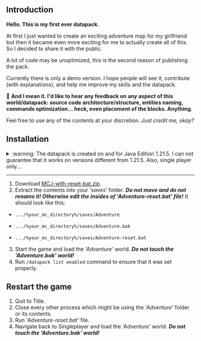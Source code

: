 ## Introduction

**Hello. This is my first ever datapack.**

At first I just wanted to create an exciting adventure map for my girlfriend but then it became even more exciting for me to actually create all of this.
So I decided to share it with the public.

A lot of code may be unoptimized, this is the second reason of publishing the pack.

Currently there is only a demo version. I hope people will see it, contribute (with explanations), and help me improve my skills and the datapack.

:pushpin: **And I mean it. I'd like to hear any feedback on any aspect of this world/datapack: source code architecture/structure, entities naming, commands optimization... heck, even placement of the blocks. Anything.**

Feel free to use any of the contents at your discretion. _Just credit me, okay?_

## Installation

<details>

<summary>:warning: The datapack is created on and for Java Edition 1.21.5. I can not guarantee that it works on versions different from 1.21.5. Also, single player only...</summary>

While I enjoy messing with the code for fun, I'm not going to bother with multiplayer adjustments.

And no backporting, ever. This is my principle:

> If you're not using the highest stable version, you're missing opportunities - unless it comes with unjustifiable costs. If it lacks features from a lower version, either find an alternative solution or accept the trade-off. Core functionality is primary; features are secondary.

</details>

---

1. Download [MCJ-with-reset-bat.zip](https://github.com/bl1te/MCJ-datapack-attempt/raw/refs/heads/main/MCJ-with-reset-bat.zip).
2. Extract the contents into your _'saves'_ folder. **_Do not move and do not rename it! Otherwise edit the insides of _'Adventure-reset.bat'_ file!_** It should look like this:

- `.../%your_mc_directory%/saves/Adventure`

- `.../%your_mc_directory%/saves/Adventure.bak`

- `.../%your_mc_directory%/saves/Adventure-reset.bat`

3. Start the game and load the _'Adventure'_ world. **_Do not touch the 'Adventure.bak' world!_**
4. Run `/datapack list enabled` command to ensure that it was set properly.

## Restart the game

1. Quit to Title.
2. Close every other process which might be using the _'Adventure'_ folder or its contents.
3. Run _'Adventure-reset.bat'_ file.
4. Navigate back to Singleplayer and load the _'Adventure'_ world. **_Do not touch the 'Adventure.bak' world!_**
